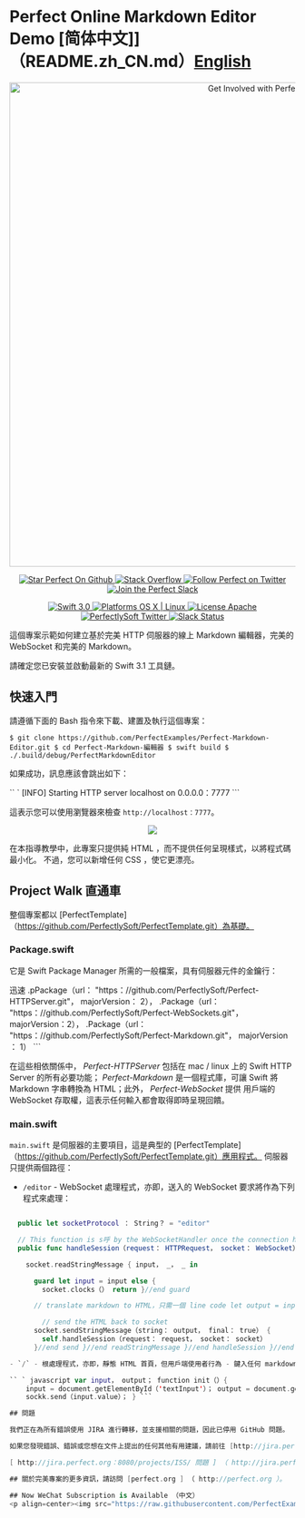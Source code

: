 # Perfect Online Markdown Editor Demo [简体中文]]（README.zh_CN.md）[English](README.md)

<p align="center"> <a href="http://perfect.org/get-involved.html" target="_blank"> <img src="http://perfect.org/assets/github/perfect_github_2_0_0.jpg" alt="Get Involved with Perfect!" width="854" /> </a>
</p>


<p align="center"> <a href="https://github.com/PerfectlySoft/Perfect" target="_blank"> <img src="http://www.perfect.org/github/Perfect_GH_button_1_Star.jpg" alt="Star Perfect On Github" /> </a> <a href="http://stackoverflow.com/questions/tagged/perfect" target="_blank"> <img src="http://www.perfect.org/github/perfect_gh_button_2_SO.jpg" alt="Stack Overflow" /> </a> <a href="https://twitter.com/perfectlysoft" target="_blank">
        <img src="http://www.perfect.org/github/Perfect_GH_button_3_twit.jpg" alt="Follow Perfect on Twitter" /> </a> <a href="http：//w完美t.ly" target="_blank"> <img src="http://www.perfect.org/github/Perfect_GH_button_4_slack.jpg" alt="Join the Perfect Slack" /> </a>
</p>

<p align="center"> <a href="https://developer.apple.com/swift/" target="_blank"> <img src="https://img.shields.io/badge/Swift-3.0-orange.svg?style=flat" alt="Swift 3.0"> </a> <a href="https：//developer.apple.com/swift/" target="_blank"> <img src="https://img.shields.io/badge/Platforms-OS%20X%20%7C%20Linux%20-lightgray.svg?style=flat" alt="Platforms OS X | Linux"> </a> <a href="http://perfect.org/licensing.html" target="_blank"> <img src="https：//img.shields.io/badge/License-Apache-lightgrey.svg？style=flaged " alt="License Apache"> </a> <a href="http://twitter.com/PerfectlySoft" target="_blank"> <img src="https://img.shields.io/badge/Twitter-@PerfectlySoft-blue.svg?style=flat" alt="PerfectlySoft Twitter"> </a> <a href="http://perfect.ly" target="_blank"> <img src="http：//e完美t.ly/badge.svg" alt="Slack Status"> </a>
</p>

這個專案示範如何建立基於完美 HTTP 伺服器的線上 Markdown 編輯器，完美的 WebSocket 和完美的 Markdown。

請確定您已安裝並啟動最新的 Swift 3.1 工具鏈。

## 快速入門

請遵循下面的 Bash 指令來下載、建置及執行這個專案：

`$ git clone https://github.com/PerfectExamples/Perfect-Markdown-Editor.git $ cd Perfect-Markdown-編輯器 $ swift build $ ./.build/debug/PerfectMarkdownEditor`

如果成功，訊息應該會跳出如下：

`` ` [INFO] Starting HTTP server localhost on 0.0.0.0：7777 ```

這表示您可以使用瀏覽器來檢查 `http://localhost：7777`。

<p align=center><img src='sample.png'></img></p>

在本指導教學中，此專案只提供純 HTML ，而不提供任何呈現樣式，以將程式碼最小化。 不過，您可以新增任何 CSS ，使它更漂亮。

## Project Walk 直通車

整個專案都以 [PerfectTemplate]（https://github.com/PerfectlySoft/PerfectTemplate.git）為基礎。

### Package.swift

它是 Swift Package Manager 所需的一般檔案，具有伺服器元件的金鑰行：

迅速
.pPackage（url： "https：//github.com/PerfectlySoft/Perfect-HTTPServer.git"， majorVersion： 2）， .Package（url： "https：//github.com/PerfectlySoft/Perfect-WebSockets.git"， majorVersion：2）， .Package（url： "https：//github.com/PerfectlySoft/Perfect-Markdown.git"， majorVersion ： 1） ```

在這些相依關係中， _Perfect-HTTPServer_ 包括在 mac / linux 上的 Swift HTTP Server 的所有必要功能； _Perfect-Markdown_ 是一個程式庫，可讓 Swift 將 Markdown 字串轉換為 HTML；此外， _Perfect-WebSocket_ 提供 用戶端的 WebSocket 存取權，這表示任何輸入都會取得即時呈現回饋。

### main.swift

`main.swift` 是伺服器的主要項目，這是典型的 [PerfectTemplate]（https://github.com/PerfectlySoft/PerfectTemplate.git）應用程式。 伺服器只提供兩個路徑：

- `/editor` - WebSocket 處理程式，亦即，送入的 WebSocket 要求將作為下列程式來處理：

````swift public class EditorHandler： WebSocketSessionHandler {

  public let socketProtocol ： String？ = "editor"

  // This function is s呼 by the WebSocketHandler once the connection has beeonce .
  public func handleSession（request： HTTPRequest， socket： WebSocket） {

    socket.readStringMessage { input， _， _ in

      guard let input = input else {
        socket.clocks（） return }//end guard

      // translate markdown to HTML，只需一個 line code let output = input.markdownToHTML ？？ " "

		// send the HTML back to socket
      socket.sendStringMessage（string： output， final： true） {
        self.handleSession（request： request， socket： socket）
      }//end send }//end readStringMessage }//end handleSession }//end Handler ```

- `/` - 根處理程式，亦即，靜態 HTML 首頁，但用戶端使用者行為 - 鍵入任何 markdown 至輸入框，並立即轉換為 HTML - 由內嵌在 HTML中的一小部分 WebSocket Script 控制：

`` ` javascript var input， output； function init（）{
	input = document.getElementById（'textInput'）； output = document.getElementById（'results'）； // create a socket and point it to the current server with api "/editor" and protocol "editor" （可以是不同的名稱） sock = new WebSocket（'ws：//' + window.location.host + '/editor'， 'editor'）； sock.onmessage = function（evt） { output.innerText = evt.data； } }//end init function send（） {
	sockk.send（input.value）； } ```

## 問題

我們正在為所有錯誤使用 JIRA 進行轉移，並支援相關的問題，因此已停用 GitHub 問題。

如果您發現錯誤、錯誤或您想在文件上提出的任何其他有用建議，請前往 [http://jira.perfect.org：8080/servicedesk/customer/portal/1]（http://jira.perfect.org：8080/servicedesk/customer/portal/1），並將其調高。

[ http://jira.perfect.org：8080/projects/ISS/ 問題 ] （ http://jira.perfect.org：8080/projects/ISS/ 問題），可以在 [ http://jira.perfect.org：8080/projects/ISS/ 問題 ] 中找到一份完整的開放問題清單。

## 關於完美專案的更多資訊，請訪問 [perfect.org ] （ http://perfect.org ）。

## Now WeChat Subscription is Available （中文）
<p align=center><img src="https://raw.githubusercontent.com/PerfectExamples/Perfect-Cloudinary-ImageUploader-Demo/master/qr.png"></p>

````
